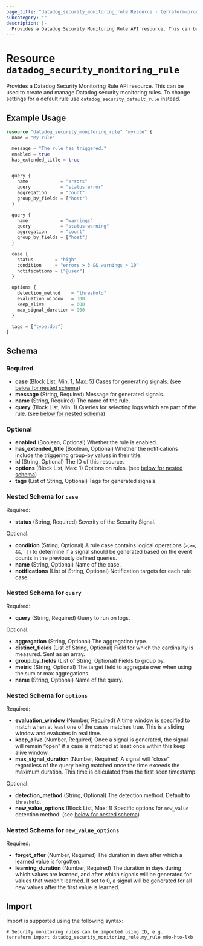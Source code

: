 ```yaml
---
page_title: "datadog_security_monitoring_rule Resource - terraform-provider-datadog"
subcategory: ""
description: |-
  Provides a Datadog Security Monitoring Rule API resource. This can be used to create and manage Datadog security monitoring rules. To change settings for a default rule use datadog_security_default_rule instead.
---
```


# Resource `datadog_security_monitoring_rule`

Provides a Datadog Security Monitoring Rule API resource. This can be used to create and manage Datadog security monitoring rules. To change settings for a default rule use `datadog_security_default_rule` instead.

## Example Usage

```terraform
resource "datadog_security_monitoring_rule" "myrule" {
  name = "My rule"

  message = "The rule has triggered."
  enabled = true
  has_extended_title = true


  query {
    name            = "errors"
    query           = "status:error"
    aggregation     = "count"
    group_by_fields = ["host"]
  }

  query {
    name            = "warnings"
    query           = "status:warning"
    aggregation     = "count"
    group_by_fields = ["host"]
  }

  case {
    status        = "high"
    condition     = "errors > 3 && warnings > 10"
    notifications = ["@user"]
  }

  options {
    detection_method    = "threshold"
    evaluation_window   = 300
    keep_alive          = 600
    max_signal_duration = 900
  }

  tags = ["type:dos"]
}
```

## Schema

### Required

- **case** (Block List, Min: 1, Max: 5) Cases for generating signals. (see [below for nested schema](#nestedblock--case))
- **message** (String, Required) Message for generated signals.
- **name** (String, Required) The name of the rule.
- **query** (Block List, Min: 1) Queries for selecting logs which are part of the rule. (see [below for nested schema](#nestedblock--query))

### Optional

- **enabled** (Boolean, Optional) Whether the rule is enabled.
- **has_extended_title** (Boolean, Optional) Whether the notifications include the triggering group-by values in their title.
- **id** (String, Optional) The ID of this resource.
- **options** (Block List, Max: 1) Options on rules. (see [below for nested schema](#nestedblock--options))
- **tags** (List of String, Optional) Tags for generated signals.

<a id="nestedblock--case"></a>
### Nested Schema for `case`

Required:

- **status** (String, Required) Severity of the Security Signal.

Optional:

- **condition** (String, Optional) A rule case contains logical operations (`>`,`>=`, `&&`, `||`) to determine if a signal should be generated based on the event counts in the previously defined queries.
- **name** (String, Optional) Name of the case.
- **notifications** (List of String, Optional) Notification targets for each rule case.


<a id="nestedblock--query"></a>
### Nested Schema for `query`

Required:

- **query** (String, Required) Query to run on logs.

Optional:

- **aggregation** (String, Optional) The aggregation type.
- **distinct_fields** (List of String, Optional) Field for which the cardinality is measured. Sent as an array.
- **group_by_fields** (List of String, Optional) Fields to group by.
- **metric** (String, Optional) The target field to aggregate over when using the sum or max aggregations.
- **name** (String, Optional) Name of the query.


<a id="nestedblock--options"></a>
### Nested Schema for `options`

Required:

- **evaluation_window** (Number, Required) A time window is specified to match when at least one of the cases matches true. This is a sliding window and evaluates in real time.
- **keep_alive** (Number, Required) Once a signal is generated, the signal will remain “open” if a case is matched at least once within this keep alive window.
- **max_signal_duration** (Number, Required) A signal will “close” regardless of the query being matched once the time exceeds the maximum duration. This time is calculated from the first seen timestamp.

Optional:

- **detection_method** (String, Optional) The detection method. Default to `threshold`.
- **new_value_options** (Block List, Max: 1) Specific options for `new_value` detection method. (see [below for nested schema](#nestedblock--new-value-options))

<a id="nestedblock--options"></a>
### Nested Schema for `new_value_options`

Required:

- **forget_after** (Number, Required) The duration in days after which a learned value is forgotten.
- **learning_duration** (Number, Required) The duration in days during which values are learned, and after which signals will be generated for values that weren't learned. If set to 0, a signal will be generated for all new values after the first value is learned.

## Import

Import is supported using the following syntax:

```shell
# Security monitoring rules can be imported using ID, e.g.
terraform import datadog_security_monitoring_rule.my_rule m0o-hto-lkb
```
